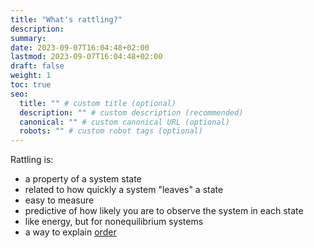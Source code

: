 ```yaml
---
title: "What's rattling?"
description:
summary:
date: 2023-09-07T16:04:48+02:00
lastmod: 2023-09-07T16:04:48+02:00
draft: false
weight: 1
toc: true
seo:
  title: "" # custom title (optional)
  description: "" # custom description (recommended)
  canonical: "" # custom canonical URL (optional)
  robots: "" # custom robot tags (optional)
---
```


Rattling is: 

- a property of a system state
- related to how quickly a system "leaves" a state
- easy to measure
- predictive of how likely you are to observe the system in each state
- like energy, but for nonequilibrium systems
- a way to explain [order](/docs/background/explaining-order)
